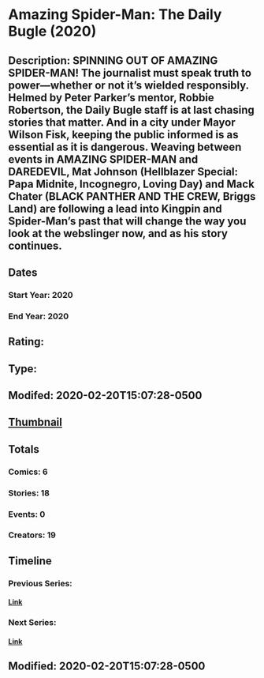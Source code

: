 # Amazing Spider-Man: The Daily Bugle (2020)
## Description: SPINNING OUT OF AMAZING SPIDER-MAN! The journalist must speak truth to power—whether or not it’s wielded responsibly. Helmed by Peter Parker’s mentor, Robbie Robertson, the Daily Bugle staff is at last chasing stories that matter. And in a city under Mayor Wilson Fisk, keeping the public informed is as essential as it is dangerous. Weaving between events in AMAZING SPIDER-MAN and DAREDEVIL, Mat Johnson (Hellblazer Special: Papa Midnite, Incognegro, Loving Day) and Mack Chater (BLACK PANTHER AND THE CREW, Briggs Land) are following a lead into Kingpin and Spider-Man’s past that will change the way you look at the webslinger now, and as his story continues. 
## Dates
### Start Year: 2020
### End Year: 2020
## Rating: 
## Type: 
## Modifed: 2020-02-20T15:07:28-0500
## [Thumbnail](http://i.annihil.us/u/prod/marvel/i/mg/c/a0/5e29bcb5e61e7.jpg)
## Totals
### Comics: 6
### Stories: 18
### Events: 0
### Creators: 19
## Timeline
### Previous Series: 
#### [Link]()
### Next Series: 
#### [Link]()
## Modified: 2020-02-20T15:07:28-0500